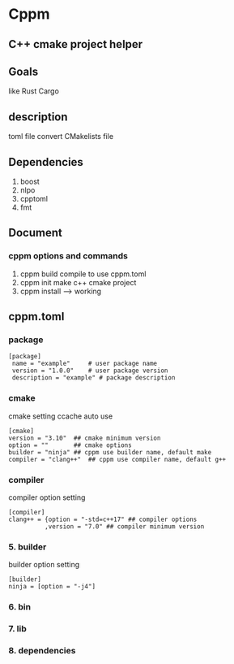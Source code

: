 Cppm 
========
 C++ cmake project helper
-------------------------------------
## Goals
like Rust Cargo 

## description
toml file convert CMakelists file

## Dependencies
1. boost
2. nlpo
3. cpptoml
4. fmt

## Document
### cppm options and commands
1. cppm build
compile to use cppm.toml
2. cppm init
make c++ cmake project
3. cppm install --> working



## cppm.toml
### package
```
[package]
 name = "example"     # user package name
 version = "1.0.0"    # user package version
 description = "example" # package description
 ```

### cmake
cmake setting
ccache auto use
```
[cmake]
version = "3.10"  ## cmake minimum version
option = ""       ## cmake options
builder = "ninja" ## cppm use builder name, default make
compiler = "clang++"  ## cppm use compiler name, default g++
```

### compiler
compiler option setting
```
[compiler]
clang++ = {option = "-std=c++17" ## compiler options
          ,version = "7.0" ## compiler minimum version
```
### 5. builder
builder option setting
```
[builder]
ninja = [option = "-j4"]
```
### 6. bin
### 7. lib
### 8. dependencies

